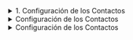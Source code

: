 
<details>
<summary>
1. Configuración de los Contactos
</summary>


<details>
<summary>
              1.1 Importar contactos
</summary>
              
                [Paso 1. Ir al sector de los archivos de contactos en las nubes](https://github.com/Funpei/chatBot/tree/master/Configuraciones)

                **Paso 2.** Ejectutar el programa que efecúa la importación de contactos
                ir al escritorio y hacer clic en el acceso directo llamado <Cargar_Contactos>  
</details>



<details>
<summary>
              1.2 Asignarle nombre a los contacos cargados
</summary>
                Debe ingresar a la aplicación WhatsApps de su teléfono movil y cambiar el nombre de cada uno de los contactos.     
</details>



<details>
<summary>
              1.2 Asignarle nombre a los contacos cargados
</summary>
                Debe ingresar a la aplicación WhatsApps de su teléfono movil y cambiar el nombre de cada uno de los contactos.     
</details>








<p>



```python
print("hello world!")
```

</p>
</details>



<details>
<summary>
Configuración de los Contactos
</summary>
<p>
#### yes, even hidden code blocks!

```python
print("hello world!")
```

</p>
</details>




<details>
<summary>
Configuración de los Contactos
</summary>
<p>
#### yes, even hidden code blocks!

```python
print("hello world!")
```

</p>
</details>
